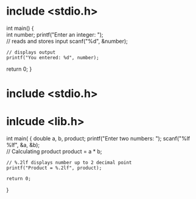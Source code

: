 # include <stdio.h>

int main() 
 {  
    int number;
    printf("Enter an integer: ");  
    // reads and stores input
    scanf("%d", &number);

    // displays output
    printf("You entered: %d", number);
   return 0;
}

# include <stdio.h>
# inlcude <lib.h>
int main(
{
    double a, b, product;
    printf("Enter two numbers: ");
    scanf("%lf %lf", &a, &b);  
    // Calculating product
    product = a * b;

    // %.2lf displays number up to 2 decimal point
    printf("Product = %.2lf", product);
    
    return 0;
}